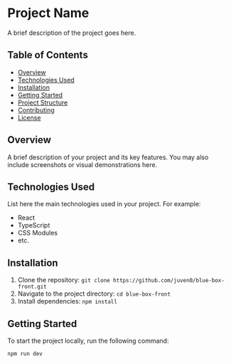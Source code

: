 # Project Name

A brief description of the project goes here.

## Table of Contents

- [Overview](#overview)
- [Technologies Used](#technologies-used)
- [Installation](#installation)
- [Getting Started](#getting-started)
- [Project Structure](#project-structure)
- [Contributing](#contributing)
- [License](#license)

## Overview

A brief description of your project and its key features. You may also include screenshots or visual demonstrations here.

## Technologies Used

List here the main technologies used in your project. For example:
- React
- TypeScript
- CSS Modules
- etc.

## Installation

1. Clone the repository: `git clone https://github.com/juven0/blue-box-front.git`
2. Navigate to the project directory: `cd blue-box-front`
3. Install dependencies: `npm install`

## Getting Started

To start the project locally, run the following command:

```bash
npm run dev
